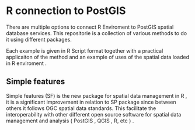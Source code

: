 # R connection to PostGIS
There are multiple options to connect R Enviroment to PostGIS spatial database services. This repositorie is a collection of various methods to do it using different packages.

Each example is given in R Script format together with a practical applicaiton of the method and an example of uses of the spatial data loaded in R enviroment .

## Simple features
Simple features (SF) is the new package for spatial data management in R , it is a significant improvement in relation to SP package since between others it follows OGC spatial data standards. This facilitate the interoperability with other different open source software for spatial data management and analysis ( PostGIS , QGIS , R, etc ) .





